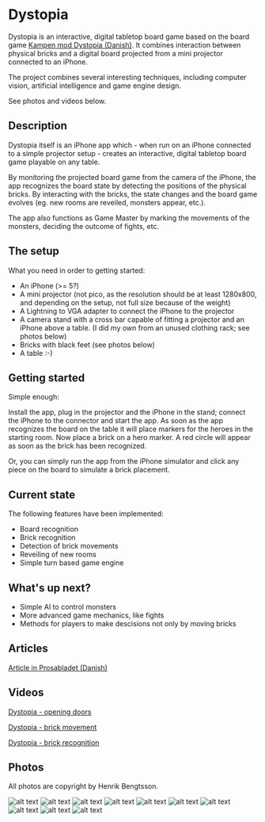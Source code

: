 Dystopia
========

Dystopia is an interactive, digital tabletop board game based on the board game [Kampen mod Dystopia (Danish)](http://trollsahead.dk/dystopia/index.html). It combines interaction between physical bricks and a digital board projected from a mini projector connected to an iPhone.

The project combines several interesting techniques, including computer vision, artificial intelligence and game engine design.

See photos and videos below.

Description
-----------

Dystopia itself is an iPhone app which - when run on an iPhone connected to a simple projector setup - creates an interactive, digital tabletop board game playable on any table.

By monitoring the projected board game from the camera of the iPhone, the app recognizes the board state by detecting the positions of the physical bricks. By interacting with the bricks, the state changes and the board game evolves (eg. new rooms are reveiled, monsters appear, etc.).

The app also functions as Game Master by marking the movements of the monsters, deciding the outcome of fights, etc.

The setup
---------

What you need in order to getting started:

* An iPhone (>= 5?)
* A mini projector (not pico, as the resolution should be at least 1280x800, and depending on the setup, not full size because of the weight)
* A Lightning to VGA adapter to connect the iPhone to the projector
* A camera stand with a cross bar capable of fitting a projector and an iPhone above a table. (I did my own from an unused clothing rack; see photos below)
* Bricks with black feet (see photos below)
* A table :-)

Getting started
---------------

Simple enough:

Install the app, plug in the projector and the iPhone in the stand; connect the iPhone to the connector and start the app. As soon as the app recognizes the board on the table it will place markers for the heroes in the starting room. Now place a brick on a hero marker. A red circle will appear as soon as the brick has been recognized.

Or, you can simply run the app from the iPhone simulator and click any piece on the board to simulate a brick placement.

Current state
-------------

The following features have been implemented:

* Board recognition
* Brick recognition
* Detection of brick movements
* Reveiling of new rooms
* Simple turn based game engine

What's up next?
---------------

* Simple AI to control monsters
* More advanced game mechanics, like fights
* Methods for players to make descisions not only by moving bricks

Articles
--------

[Article in Prosabladet (Danish)](https://www.prosa.dk/fileadmin/user_upload/dokumenter/PROSAbladet/2014/Prosabladet_April_2014_web.pdf)

Videos
------

[Dystopia - opening doors](http://youtu.be/q70jRrMF240)

[Dystopia - brick movement](http://youtu.be/2pPu2RXxLaE)

[Dystopia - brick recognition](http://youtu.be/lE4cS93vqYw)

Photos
------

All photos are copyright by Henrik Bengtsson.

![alt text](https://raw.githubusercontent.com/black-knight/dystopia/master/photos/1.jpg "Dystopia Image")
![alt text](https://raw.githubusercontent.com/black-knight/dystopia/master/photos/2.jpg "Dystopia Image")
![alt text](https://raw.githubusercontent.com/black-knight/dystopia/master/photos/3.jpg "Dystopia Image")
![alt text](https://raw.githubusercontent.com/black-knight/dystopia/master/photos/4.jpg "Dystopia Image")
![alt text](https://raw.githubusercontent.com/black-knight/dystopia/master/photos/5.jpg "Dystopia Image")
![alt text](https://raw.githubusercontent.com/black-knight/dystopia/master/photos/6.jpg "Dystopia Image")
![alt text](https://raw.githubusercontent.com/black-knight/dystopia/master/photos/7.jpg "Dystopia Image")
![alt text](https://raw.githubusercontent.com/black-knight/dystopia/master/photos/8.jpg "Dystopia Image")
![alt text](https://raw.githubusercontent.com/black-knight/dystopia/master/photos/9.jpg "Dystopia Image")
![alt text](https://raw.githubusercontent.com/black-knight/dystopia/master/photos/10.jpg "Dystopia Image")

